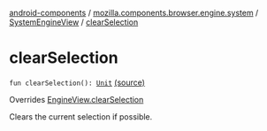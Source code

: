 [android-components](../../index.md) / [mozilla.components.browser.engine.system](../index.md) / [SystemEngineView](index.md) / [clearSelection](./clear-selection.md)

# clearSelection

`fun clearSelection(): `[`Unit`](https://kotlinlang.org/api/latest/jvm/stdlib/kotlin/-unit/index.html) [(source)](https://github.com/mozilla-mobile/android-components/blob/master/components/browser/engine-system/src/main/java/mozilla/components/browser/engine/system/SystemEngineView.kt#L693)

Overrides [EngineView.clearSelection](../../mozilla.components.concept.engine/-engine-view/clear-selection.md)

Clears the current selection if possible.

